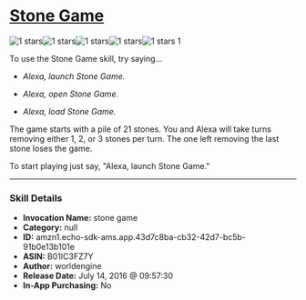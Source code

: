 # [Stone Game](http://alexa.amazon.com/#skills/amzn1.echo-sdk-ams.app.43d7c8ba-cb32-42d7-bc5b-91b0e13b101e)
![1 stars](../../images/ic_star_black_18dp_1x.png)![1 stars](../../images/ic_star_border_black_18dp_1x.png)![1 stars](../../images/ic_star_border_black_18dp_1x.png)![1 stars](../../images/ic_star_border_black_18dp_1x.png)![1 stars](../../images/ic_star_border_black_18dp_1x.png) 1

To use the Stone Game skill, try saying...

* *Alexa, launch Stone Game.*

* *Alexa, open Stone Game.*

* *Alexa, load Stone Game.*

The game starts with a pile of 21 stones. You and Alexa will take turns removing either 1, 2, or 3 stones per turn. The one left removing the last stone loses the game. 

To start playing just say, "Alexa, launch Stone Game."

***

### Skill Details

* **Invocation Name:** stone game
* **Category:** null
* **ID:** amzn1.echo-sdk-ams.app.43d7c8ba-cb32-42d7-bc5b-91b0e13b101e
* **ASIN:** B01IC3FZ7Y
* **Author:** worldengine
* **Release Date:** July 14, 2016 @ 09:57:30
* **In-App Purchasing:** No
